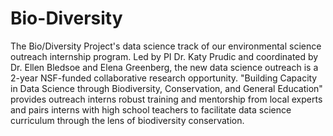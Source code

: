 # Bio-Diversity
The Bio/Diversity Project's data science track of our environmental science outreach internship program.
Led by PI Dr. Katy Prudic and coordinated by Dr. Ellen Bledsoe and Elena Greenberg, the new data science outreach is a 2-year NSF-funded collaborative research opportunity. "Building Capacity in Data Science through Biodiversity, Conservation, and General Education" provides outreach interns robust training and mentorship from local experts and pairs interns with high school teachers to facilitate data science curriculum through the lens of biodiversity conservation.
